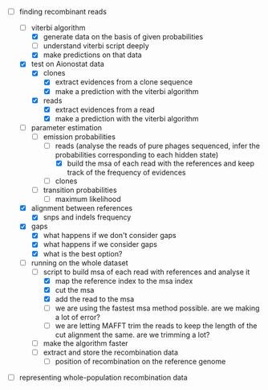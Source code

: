 - [ ] finding recombinant reads

    - [ ] viterbi algorithm
        - [x] generate data on the basis of given probabilities
        - [ ] understand viterbi script deeply
        - [x] make predictions on that data

    - [x] test on Aionostat data
        - [x] clones
            - [x] extract evidences from a clone sequence
            - [x] make a prediction with the viterbi algorithm
        - [x] reads
            - [x] extract evidences from a read
            - [x] make a prediction with the viterbi algorithm

    - [ ] parameter estimation
        - [ ] emission probabilities
            - [ ] reads (analyse the reads of pure phages sequenced, infer the probabilities corresponding to each hidden state)
                - [x] build the msa of each read with the references and keep track of the frequency of evidences
            - [ ] clones
        - [ ] transition probabilities
            - [ ] maximum likelihood

    - [x] alignment between references
        - [x] snps and indels frequency

    - [x] gaps
        - [x] what happens if we don't consider gaps
        - [x] what happens if we consider gaps
        - [x] what is the best option?

    - [ ] running on the whole dataset
        - [ ] script to build msa of each read with references and analyse it
            - [x] map the reference index to the msa index
            - [x] cut the msa
            - [x] add the read to the msa
            - [ ] we are using the fastest msa method possible. are we making a lot of error?
            - [ ] we are letting MAFFT trim the reads to keep the length of the cut alignment the same. are we trimming a lot?
        - [ ] make the algorithm faster
        - [ ] extract and store the recombination data
            - [ ] position of recombination on the reference genome

- [ ] representing whole-population recombination data